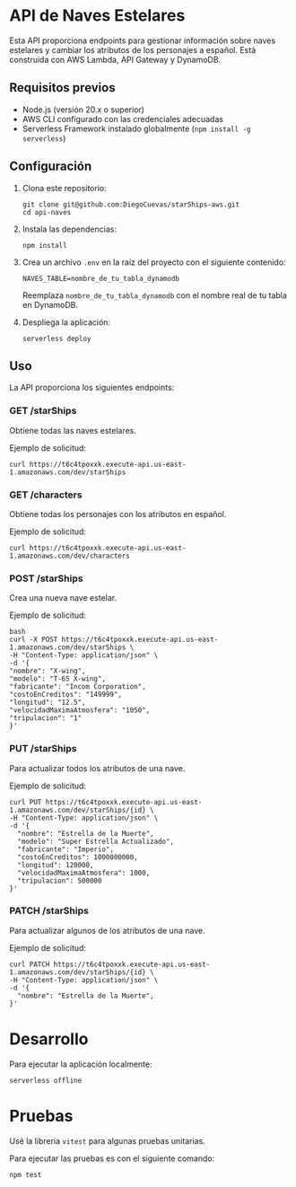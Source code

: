 # API de Naves Estelares

Esta API proporciona endpoints para gestionar información sobre naves estelares y cambiar los atributos de los personajes a español. 
Está construida con AWS Lambda, API Gateway y DynamoDB.

## Requisitos previos

- Node.js (versión 20.x o superior)
- AWS CLI configurado con las credenciales adecuadas
- Serverless Framework instalado globalmente (`npm install -g serverless`)

## Configuración

1. Clona este repositorio:
   ```
   git clone git@github.com:DiegoCuevas/starShips-aws.git
   cd api-naves
   ```

2. Instala las dependencias:
   ```
   npm install
   ```

3. Crea un archivo `.env` en la raíz del proyecto con el siguiente contenido:
   ```
   NAVES_TABLE=nombre_de_tu_tabla_dynamodb
   ```
   Reemplaza `nombre_de_tu_tabla_dynamodb` con el nombre real de tu tabla en DynamoDB.

4. Despliega la aplicación:
   ```
   serverless deploy
   ```

## Uso

La API proporciona los siguientes endpoints:

### GET /starShips

Obtiene todas las naves estelares.

Ejemplo de solicitud:
```
curl https://t6c4tpoxxk.execute-api.us-east-1.amazonaws.com/dev/starShips

```
### GET /characters

Obtiene todas los personajes con los atributos en español.

Ejemplo de solicitud:
```
curl https://t6c4tpoxxk.execute-api.us-east-1.amazonaws.com/dev/characters
```

### POST /starShips

Crea una nueva nave estelar.

Ejemplo de solicitud:

```
bash
curl -X POST https://t6c4tpoxxk.execute-api.us-east-1.amazonaws.com/dev/starShips \
-H "Content-Type: application/json" \
-d '{
"nombre": "X-wing",
"modelo": "T-65 X-wing",
"fabricante": "Incom Corporation",
"costoEnCreditos": "149999",
"longitud": "12.5",
"velocidadMaximaAtmosfera": "1050",
"tripulacion": "1"
}'
```
### PUT /starShips

Para actualizar todos los atributos de una nave.

Ejemplo de solicitud:
```
curl PUT https://t6c4tpoxxk.execute-api.us-east-1.amazonaws.com/dev/starShips/{id} \
-H "Content-Type: application/json" \
-d '{
  "nombre": "Estrella de la Muerte",
  "modelo": "Super Estrella Actualizado",
  "fabricante": "Imperio",
  "costoEnCreditos": 1000000000,
  "longitud": 120000,
  "velocidadMaximaAtmosfera": 1000,
  "tripulacion": 500000
}'

```
### PATCH /starShips
Para actualizar algunos de los atributos de una nave.

Ejemplo de solicitud:
```
curl PATCH https://t6c4tpoxxk.execute-api.us-east-1.amazonaws.com/dev/starShips/{id} \
-H "Content-Type: application/json" \
-d '{
  "nombre": "Estrella de la Muerte",
}'

```

# Desarrollo

Para ejecutar la aplicación localmente:
```
serverless offline
```
# Pruebas
Usé la libreria `vitest` para algunas pruebas unitarias.

Para ejecutar las pruebas es con el siguiente comando:
```
npm test
```